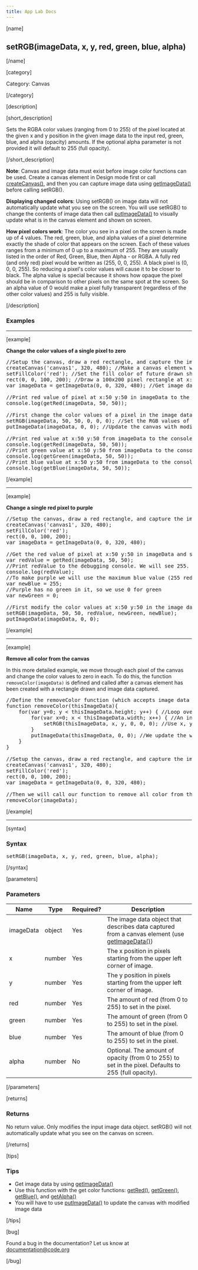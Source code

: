 ```yaml
---
title: App Lab Docs
---
```


[name]

## setRGB(imageData, x, y, red, green, blue, alpha)

[/name]


[category]

Category: Canvas

[/category]

[description]

[short_description]

Sets the RGBA color values (ranging from 0 to 255) of the pixel located at the given x and y position in the given image data to the input red, green, blue, and alpha (opacity) amounts. If the optional alpha parameter is not provided it will default to 255 (full opacity).

[/short_description]

**Note**: Canvas and image data must exist before image color functions can be used. Create a canvas element in Design mode first or call [createCanvas()](/applab/docs/createCanvas), and then you can capture image data using [getImageData()](/applab/docs/getImageData) before calling setRGB().

**Displaying changed colors**: Using setRGB() on image data will not automatically update what you see on the screen. You will use setRGB() to change the contents of image data then call [putImageData()](/applab/docs/putImageData) to visually update what is in the canvas element and shown on screen.

**How pixel colors work**: The color you see in a pixel on the screen is made up of 4 values. The red, green, blue, and alpha values of a pixel determine exactly the shade of color that appears on the screen. Each of these values ranges from a minimum of 0 up to a maximum of 255. They are usually listed in the order of Red, Green, Blue, then Alpha - or RGBA. A fully red (and only red) pixel would be written as (255, 0, 0, 255). A black pixel is (0, 0, 0, 255). So reducing a pixel's color values will cause it to be closer to black. The alpha value is special because it shows how opaque the pixel should be in comparison to other pixels on the same spot at the screen. So an alpha value of 0 would make a pixel fully transparent (regardless of the other color values) and 255 is fully visible.

[/description]

### Examples

____________________________________________________

[example]

**Change the color values of a single pixel to zero**

<pre>
//Setup the canvas, draw a red rectangle, and capture the image data of the whole canvas
createCanvas('canvas1', 320, 480); //Make a canvas element with the name 'canvas1' and size 320x480 pixels
setFillColor('red'); //Set the fill color of future drawn shapes
rect(0, 0, 100, 200); //Draw a 100x200 pixel rectangle at x:0 y:0 on the screen
var imageData = getImageData(0, 0, 320, 480); //Get image data of the canvas (from x:0 y:0 to x:320 y:480)

//Print red value of pixel at x:50 y:50 in imageData to the debugging console. We will see 255.
console.log(getRed(imageData, 50, 50));

//First change the color values of a pixel in the image data then update the canvas
setRGB(imageData, 50, 50, 0, 0, 0); //Set the RGB values of pixel at x:50 y:50 in imageData to 0, 0, 0
putImageData(imageData, 0, 0); //Update the canvas with modified image data starting at x:0 y:0

//Print red value at x:50 y:50 from imageData to the console again. We will see 0 in the console.
console.log(getRed(imageData, 50, 50));
//Print green value at x:50 y:50 from imageData to the console. We will see 0 in the console.
console.log(getGreen(imageData, 50, 50));
//Print blue value at x:50 y:50 from imageData to the console. We will see 0 in the console.
console.log(getBlue(imageData, 50, 50));
</pre>

[/example]

____________________________________________________

[example]

**Change a single red pixel to purple**

<pre>
//Setup the canvas, draw a red rectangle, and capture the image data of the whole canvas
createCanvas('canvas1', 320, 480);
setFillColor('red');
rect(0, 0, 100, 200);
var imageData = getImageData(0, 0, 320, 480);

//Get the red value of pixel at x:50 y:50 in imageData and store as 'redValue'
var redValue = getRed(imageData, 50, 50);
//Print redValue to the debugging console. We will see 255.
console.log(redValue);
//To make purple we will use the maximum blue value (255 red plus 255 blue makes purple)
var newBlue = 255;
//Purple has no green in it, so we use 0 for green
var newGreen = 0;

//First modify the color values at x:50 y:50 in the image data then update the canvas
setRGB(imageData, 50, 50, redValue, newGreen, newBlue);
putImageData(imageData, 0, 0);
</pre>

[/example]

____________________________________________________

[example]

**Remove all color from the canvas**

In this more detailed example, we move through each pixel of the canvas and change the color values to zero in each. To do this, the function `removeColor(imageData)` is defined and called after a canvas element has been created with a rectangle drawn and image data captured.

<pre>
//Define the removeColor function (which accepts image data to work on as variable 'thisImageData')
function removeColor(thisImageData){
    for(var y=0; y < thisImageData.height; y++) { //Loop over each pixel in y axis
        for(var x=0; x < thisImageData.width; x++) { //An inner loop over each pixel in x axis
            setRGB(thisImageData, x, y, 0, 0, 0); //Use x, y from loops to set each pixel's RGB to 0,0,0
        }
        putImageData(thisImageData, 0, 0); //We update the whole canvas for every pixel in our loops
    }
}

//Setup the canvas, draw a red rectangle, and capture the image data of the whole canvas
createCanvas('canvas1', 320, 480);
setFillColor('red');
rect(0, 0, 100, 200);
var imageData = getImageData(0, 0, 320, 480);

//Then we will call our function to remove all color from the canvas one pixel at a time
removeColor(imageData);
</pre>

[/example]

____________________________________________________

[syntax]

### Syntax
<pre>
setRGB(imageData, x, y, red, green, blue, alpha);
</pre>

[/syntax]

[parameters]

### Parameters

| Name  | Type | Required? | Description |
|-----------------|------|-----------|-------------|
| imageData | object | Yes | The image data object that describes data captured from a canvas element (use [getImageData()](/applab/docs/getImageData))    |
| x | number | Yes | The x position in pixels starting from the upper left corner of image.  |
| y | number | Yes | The y position in pixels starting from the upper left corner of image.  |
| red | number | Yes | The amount of red (from 0 to 255) to set in the pixel.  |
| green | number | Yes | The amount of green (from 0 to 255) to set in the pixel.  |
| blue | number | Yes | The amount of blue (from 0 to 255) to set in the pixel.  |
| alpha | number | No | Optional. The amount of opacity (from 0 to 255) to set in the pixel. Defaults to 255 (full opacity).  |

[/parameters]

[returns]

### Returns
No return value. Only modifies the input image data object. setRGB() will not automatically update what you see on the canvas on screen.

[/returns]

[tips]

### Tips
- Get image data by using [getImageData()](/applab/docs/getImageData)
- Use this function with the get color functions: [getRed()](/applab/docs/getRed), [getGreen()](/applab/docs/getGreen), [getBlue()](/applab/docs/getBlue), and [getAlpha()](/applab/docs/getAlpha)
- You will have to use [putImageData()](/applab/docs/putImageData) to update the canvas with modified image data

[/tips]

[bug]

Found a bug in the documentation? Let us know at documentation@code.org

[/bug]
